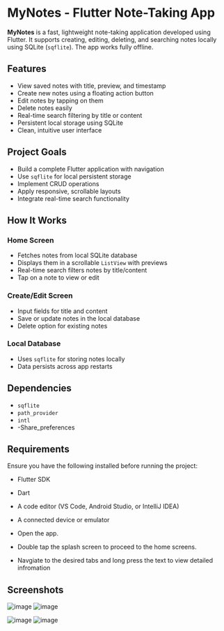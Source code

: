 # MyNotes - Flutter Note-Taking App

**MyNotes** is a fast, lightweight note-taking application developed using Flutter. It supports creating, editing, deleting, and searching notes locally using SQLite (`sqflite`). The app works fully offline.

## Features

- View saved notes with title, preview, and timestamp
- Create new notes using a floating action button
- Edit notes by tapping on them
- Delete notes easily
- Real-time search filtering by title or content
- Persistent local storage using SQLite
- Clean, intuitive user interface

## Project Goals

- Build a complete Flutter application with navigation
- Use `sqflite` for local persistent storage
- Implement CRUD operations
- Apply responsive, scrollable layouts
- Integrate real-time search functionality

## How It Works

### Home Screen

- Fetches notes from local SQLite database
- Displays them in a scrollable `ListView` with previews
- Real-time search filters notes by title/content
- Tap on a note to view or edit

### Create/Edit Screen

- Input fields for title and content
- Save or update notes in the local database
- Delete option for existing notes

### Local Database

- Uses `sqflite` for storing notes locally
- Data persists across app restarts

## Dependencies

- `sqflite`
- `path_provider`
- `intl`  
- -Share_preferences

## Requirements
Ensure you have the following installed before running the project:
- Flutter SDK  
- Dart  
- A code editor (VS Code, Android Studio, or IntelliJ IDEA)  
- A connected device or emulator 


- Open the app.
- Double tap the splash screen to proceed to the home screens.
- Navgiate to the desired tabs and long press the text to view detailed infromation

## Screenshots

![image](https://github.com/user-attachments/assets/6a33de82-3af3-4c61-9de6-f446dfca588e)
![image](https://github.com/user-attachments/assets/173e6e92-e427-480f-b80f-ac1fd8113c40)

![image](https://github.com/user-attachments/assets/af86c540-6fc7-474a-acc8-2a19602257ab)
![image](https://github.com/user-attachments/assets/313ea78c-e9ad-45d8-9b17-16717f074176)


